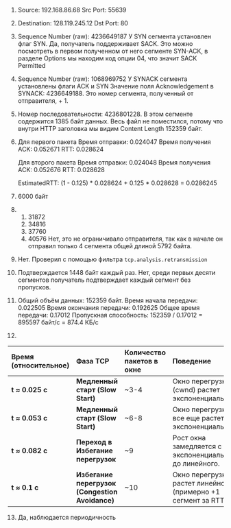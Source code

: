 1. Source: 192.168.86.68
   Src Port: 55639

2. Destination: 128.119.245.12
   Dst Port: 80

3. Sequence Number (raw): 4236649187
   У SYN сегмента установлен флаг SYN. 
   Да, получатель поддерживает SACK. Это можно посмотреть в первом полученном от него сегменте SYN-ACK, в разделе Options мы находим код опции 04, что значит SACK Permitted

4. Sequence Number (raw): 1068969752
   У SYNACK сегмента установлены флаги ACK и SYN
   Значение поля Acknowledgement в SYNACK: 4236649188. Это номер сегмента, полученный от отправителя, + 1.

5. Номер последовательности: 4236801228.
   В этом сегменте содержится 1385 байт данных. Весь файл не поместился, потому что внутри HTTP заголовка мы видим Content Length 152359 байт.

6. Для первого пакета
    Время отправки: 0.024047
    Время получения ACK: 0.052671
    RTT: 0.028624

   Для второго пакета
    Время отправки: 0.024048
    Время получения ACK: 0.052676
    RTT: 0.028628

   EstimatedRTT: (1 - 0.125) * 0.028624 + 0.125 * 0.028628 = 0.0286245

7. 6000 байт

8. 1) 31872
   2) 34816
   3) 37760
   4) 40576
   Нет, это не ограничивало отправителя, так как в начале он отправил только 4 сегмента общей длиной 5792 байта.

9. Нет. Проверил с помощью фильтра `tcp.analysis.retransmission`

10. Подтверждается 1448 байт каждый раз. Нет, среди первых десяти сегментов получатель подтверждает каждый сегмент без пропусков.

11. Общий объём данных: 152359 байт.
    Время начала передачи: 0.022505
    Время окончания передачи: 0.192625
    Общее время передачи: 0.17012
    Пропускная способность: 152359 / 0.17012 = 895597 байт/с = 874.4 КБ/с

12. 
| Время (относительное) | Фаза TCP | Количество пакетов в окне | Поведение |
| :--- | :--- | :--- | :--- |
| **t ≈ 0.025 с** | **Медленный старт (Slow Start)** | ~3-4 | Окно перегрузки (cwnd) растет экспоненциально. |
| **t ≈ 0.053 с** | **Медленный старт (Slow Start)** | ~6-8 | Окно перегрузки все еще растет экспоненциально. |
| **t ≈ 0.082 с** | **Переход в Избегание перегрузок** | ~9 | Рост окна замедляется с экспоненциального до линейного. |
| **t ≈ 0.1 с** | **Избегание перегрузок (Congestion Avoidance)** | ~10 | Окно перегрузки растет линейно (примерно +1 сегмент за RTT). |

13. Да, наблюдается периодичность